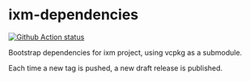 # ixm-dependencies

[![Github Action status](../../workflows/Build\%20and\%20Release/badge.svg)](../../actions)

Bootstrap dependencies for ixm project, using vcpkg as a submodule.

Each time a new tag is pushed, a new draft release is published.